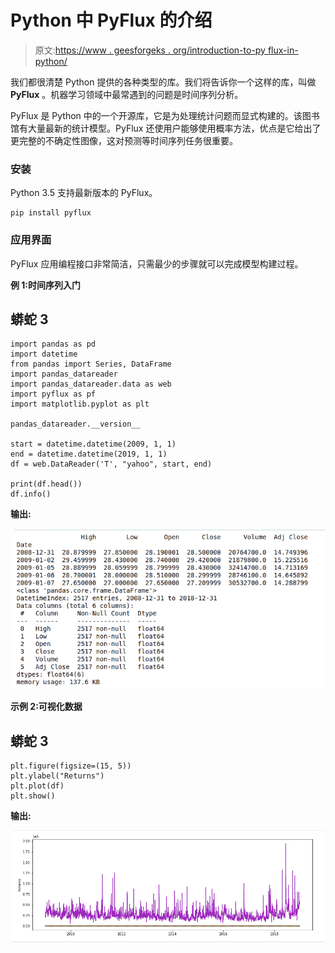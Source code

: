 # Python 中 PyFlux 的介绍

> 原文:[https://www . geesforgeks . org/introduction-to-py flux-in-python/](https://www.geeksforgeeks.org/introduction-to-pyflux-in-python/)

我们都很清楚 Python 提供的各种类型的库。我们将告诉你一个这样的库，叫做 **PyFlux** 。机器学习领域中最常遇到的问题是时间序列分析。

PyFlux 是 Python 中的一个开源库，它是为处理统计问题而显式构建的。该图书馆有大量最新的统计模型。PyFlux 还使用户能够使用概率方法，优点是它给出了更完整的不确定性图像，这对预测等时间序列任务很重要。

### **安装**

Python 3.5 支持最新版本的 PyFlux。

```
pip install pyflux

```

### **应用界面**

PyFlux 应用编程接口非常简洁，只需最少的步骤就可以完成模型构建过程。

**例 1:时间序列入门**

## 蟒蛇 3

```
import pandas as pd
import datetime
from pandas import Series, DataFrame
import pandas_datareader
import pandas_datareader.data as web
import pyflux as pf
import matplotlib.pyplot as plt

pandas_datareader.__version__

start = datetime.datetime(2009, 1, 1)
end = datetime.datetime(2019, 1, 1)
df = web.DataReader('T', "yahoo", start, end)

print(df.head())
df.info()
```

**输出:**

![](img/7655a0cb168d41d6763eafac51d62e66.png)

**示例 2:可视化数据**

## 蟒蛇 3

```
plt.figure(figsize=(15, 5))
plt.ylabel("Returns")
plt.plot(df)
plt.show()
```

**输出:**

![](img/7dca87c4da05aaaaf06592111ba78527.png)